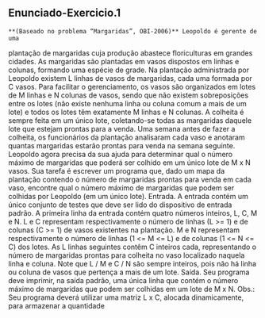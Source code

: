 ## Enunciado-Exercicio.1

	**(Baseado no problema “Margaridas”, OBI-2006)** Leopoldo é gerente de uma
plantação de margaridas cuja produção abastece floriculturas em grandes
cidades. As margaridas são plantadas em vasos dispostos em linhas e colunas,
formando uma espécie de grade. Na plantação administrada por Leopoldo
existem L linhas de vasos de margaridas, cada uma formada por C vasos. Para
facilitar o gerenciamento, os vasos são organizados em lotes de M linhas e N
colunas de vasos, sendo que não existem sobreposições entre os lotes (não
existe nenhuma linha ou coluna comum a mais de um lote) e todos os lotes têm
exatamente M linhas e N colunas. A colheita é sempre feita em um único lote,
coletando-se todas as margaridas daquele lote que estejam prontas para a
venda. Uma semana antes de fazer a colheita, os funcionários da plantação
analisaram cada vaso e anotaram quantas margaridas estarão prontas para
venda na semana seguinte. Leopoldo agora precisa da sua ajuda para
determinar qual o número máximo de margaridas que poderá ser colhido em
um único lote de M x N vasos. 
	Sua tarefa é escrever um programa que, dado um mapa da plantação contendo o
número de margaridas prontas para venda em cada vaso, encontre qual o número
máximo de margaridas que podem ser colhidas por Leopoldo (em um único lote).
	Entrada. A entrada contém um único conjunto de testes que deve ser lido do
dispositivo de entrada padrão. A primeira linha da entrada contém quatro números
inteiros, L, C, M e N. L e C representam respectivamente o número de linhas (L >= 1)
e de colunas (C >= 1) de vasos existentes na plantação. M e N representam respectivamente
o número de linhas (1 <= M <= L) e de colunas (1 <= N <= C) dos lotes. As L linhas seguintes
contêm C inteiros cada, representando o número de margaridas prontas para colheita no vaso
localizado naquela linha e coluna. Note que L / M e C / N são sempre inteiros, pois não há
linha ou coluna de vasos que pertença a mais de um lote.
	Saída. Seu programa deve imprimir, na saída padrão, uma única linha que contém o
número máximo de margaridas que podem ser colhidas em um lote de M x N.
	Obs.: Seu programa deverá utilizar uma matriz L x C, alocada dinamicamente, para 
armazenar a quantidade 
